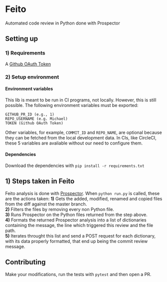 # Feito

Automated code review in Python done with Prospector

## Setting up

### 1) Requirements

A [Github OAuth Token](https://help.github.com/articles/git-automation-with-oauth-tokens/)

### 2) Setup environment

#### Environment variables

This lib is meant to be run in CI programs, not locally. However, this is still possible.
The following environment variables must be exported:

```
GITHUB_PR_ID (e.g., 1)
REPO_USERNAME (e.g. Michael)
TOKEN (Github OAuth Token)
```

Other variables, for example, `COMMIT_ID` and `REPO_NAME`, are optional because they can be fetched from the local development data. In CIs, like CircleCI, these 5 variables are avaliable without our need to configure them.

#### Dependencies

Download the dependencies with `pip install -r requirements.txt`

## 1) Steps taken in Feito

Feito analysis is done with [Prospector](https://github.com/landscapeio/prospector). When `python run.py` is called, these are the actions taken:
**1)** Gets the added, modified, renamed and copied files from the diff against the master branch.<br>
**2)** Filters the files by removing every non Python file.<br>
**3)** Runs Prospector on the Python files returned from the step above.<br>
**4)** Formats the returned Prospector analysis into a list of dictionaries containing the message, the line which triggered this review and the file path.<br>
**5)** Iterates throught this list and send a POST request for each dictionary, with its data properly formatted, that end up being the commit review message.


## Contributing

Make your modifications, run the tests with `pytest` and then open a PR.
